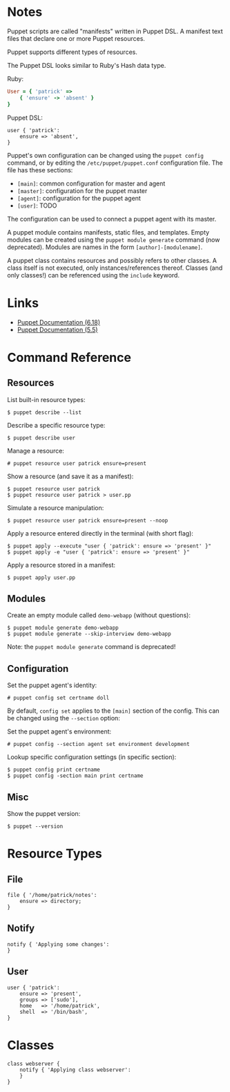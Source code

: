 # Notes

Puppet scripts are called "manifests" written in Puppet DSL. A manifest text
files that declare one or more Puppet resources.

Puppet supports different types of resources.

The Puppet DSL looks similar to Ruby's Hash data type.

Ruby:

```ruby
User = { 'patrick' =>
    { 'ensure' -> 'absent' }
}
```

Puppet DSL:

```puppet
user { 'patrick':
    ensure => 'absent',
}
```

Puppet's own configuration can be changed using the `puppet config` command, or
by editing the `/etc/puppet/puppet.conf` configuration file. The file has these 
sections:

- `[main]`: common configuration for master and agent
- `[master]`: configuration for the puppet master
- `[agent]`: configuration for the puppet agent
- `[user]`: TODO

The configuration can be used to connect a puppet agent with its master.

A puppet module contains manifests, static files, and templates. Empty modules
can be created using the `puppet module generate` command (now deprecated).
Modules are names in the form `[author]-[modulename]`.

A puppet class contains resources and possibly refers to other classes. A class
itself is not executed, only instances/references thereof. Classes (and only
classes!) can be referenced using the `include` keyword.

# Links

- [Puppet Documentation (6.18)](https://puppet.com/docs/puppet/6.18/puppet_index.html)
- [Puppet Documentation (5.5)](https://puppet.com/docs/puppet/5.5/puppet_index.html)

# Command Reference

## Resources

List built-in resource types:

    $ puppet describe --list

Describe a specific resource type:

    $ puppet describe user

Manage a resource:

    # puppet resource user patrick ensure=present

Show a resource (and save it as a manifest):
    
    $ puppet resource user patrick
    $ puppet resource user patrick > user.pp

Simulate a resource manipulation:

    $ puppet resource user patrick ensure=present --noop

Apply a resource entered directly in the terminal (with short flag):

    $ puppet apply --execute "user { 'patrick': ensure => 'present' }"
    $ puppet apply -e "user { 'patrick': ensure => 'present' }"

Apply a resource stored in a manifest:

    $ puppet apply user.pp

## Modules

Create an empty module called `demo-webapp` (without questions):

    $ puppet module generate demo-webapp
    $ puppet module generate --skip-interview demo-webapp

Note: the `puppet module generate` command is deprecated!

## Configuration

Set the puppet agent's identity:

    # puppet config set certname doll

By default, `config set` applies to the `[main]` section of the config. This can
be changed using the `--section` option:

Set the puppet agent's environment:

    # puppet config --section agent set environment development

Lookup specific configuration settings (in specific section):

    $ puppet config print certname
    $ puppet config -section main print certname

## Misc

Show the puppet version:

    $ puppet --version

# Resource Types

## File

```puppet
file { '/home/patrick/notes':
    ensure => directory;
}
```

## Notify

```puppet
notify { 'Applying some changes':
}
```

## User

```puppet
user { 'patrick':
    ensure => 'present',
    groups => ['sudo'],
    home   => '/home/patrick',
    shell  => '/bin/bash',
}
```

# Classes

```puppet
class webserver {
    notify { 'Applying class webserver':
    }
}
```
